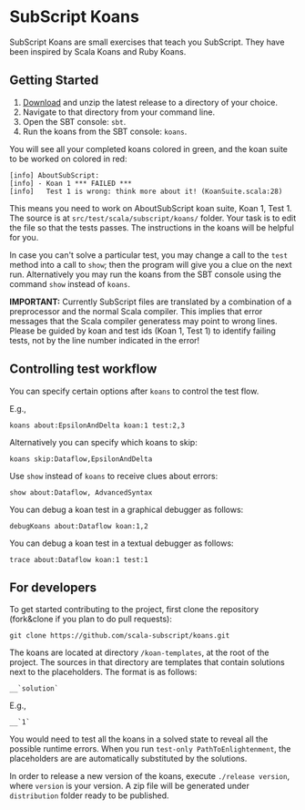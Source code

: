 # SubScript Koans
SubScript Koans are small exercises that teach you SubScript. They have been inspired by Scala Koans and Ruby Koans.

## Getting Started

1. [Download](https://github.com/scala-subscript/koans/releases/download/v1.0.1/subscript-koans-1.0.1.zip) and unzip the latest release to a directory of your choice.
2. Navigate to that directory from your command line.
3. Open the SBT console: `sbt`.
4. Run the koans from the SBT console: `koans`.

You will see all your completed koans colored in green, and the koan suite to be worked on colored in red:
```
[info] AboutSubScript:
[info] - Koan 1 *** FAILED ***
[info]   Test 1 is wrong: think more about it! (KoanSuite.scala:28)
```

This means you need to work on AboutSubScript koan suite, Koan 1, Test 1. 
The source is at `src/test/scala/subscript/koans/` folder.
Your task is to edit the file so that the tests passes.
The instructions in the koans will be helpful for you.

In case you can't solve a particular test, you may change a call to the `test` method into a call to `show`;
then the program will give you a clue on the next run. 
Alternatively you may run the koans from the SBT console using the command `show` instead of `koans`.

**IMPORTANT:** Currently SubScript files are translated by a combination of a preprocessor and the normal Scala compiler. This implies that error messages that the Scala compiler generatess may point to wrong lines. Please be guided by koan and test ids (Koan 1, Test 1) to identify failing tests, not by the line number indicated in the error!

## Controlling test workflow

You can specify certain options after `koans` to control the test flow.

E.g.,
```
koans about:EpsilonAndDelta koan:1 test:2,3
```
Alternatively you can specify which koans to skip:
```
koans skip:Dataflow,EpsilonAndDelta
```

Use `show` instead of `koans` to receive clues about errors:
```
show about:Dataflow, AdvancedSyntax
```
You can debug a koan test in a graphical debugger as follows:
```
debugKoans about:Dataflow koan:1,2
```

You can debug a koan test in a textual debugger as follows:
```
trace about:Dataflow koan:1 test:1
```

## For developers

To get started contributing to the project, first clone the repository (fork&clone if you plan to do pull requests):
```
git clone https://github.com/scala-subscript/koans.git
```

The koans are located at directory `/koan-templates`, at the root of the project.
The sources in that directory are templates that contain solutions next to the placeholders.
The format is as follows: 

    __`solution`
    
E.g.,

    __`1`
    
You would need to test all the koans in a solved state to reveal all the possible runtime errors. 
When you run `test-only PathToEnlightenment`, the placeholders are are automatically substituted by the solutions.

In order to release a new version of the koans, execute `./release version`, where `version` is your version.
A zip file will be generated under `distribution` folder ready to be published.
